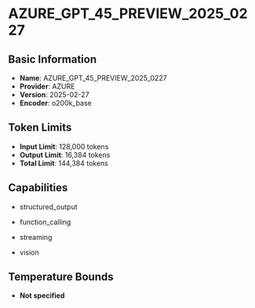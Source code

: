 # AZURE_GPT_45_PREVIEW_2025_0227

## Basic Information
- **Name**: AZURE_GPT_45_PREVIEW_2025_0227
- **Provider**: AZURE
- **Version**: 2025-02-27
- **Encoder**: o200k_base

## Token Limits
- **Input Limit**: 128,000 tokens
- **Output Limit**: 16,384 tokens
- **Total Limit**: 144,384 tokens

## Capabilities


- structured_output

- function_calling

- streaming

- vision





## Temperature Bounds

- **Not specified**


